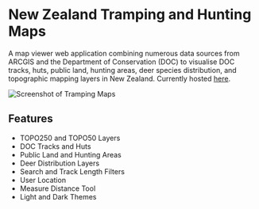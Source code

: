 <!-- Project Title -->
# New Zealand Tramping and Hunting Maps

<!-- Project Description -->
A map viewer web application combining numerous data sources from ARCGIS and the Department of Conservation (DOC) to visualise DOC tracks, huts, public land, hunting areas, deer species distribution, and topographic mapping layers in New Zealand. Currently hosted [here](https://tramping-maps.vercel.app).

![Screenshot of Tramping Maps](https://i.imgur.com/FNvaejQ.png)

## Features
- TOPO250 and TOPO50 Layers
- DOC Tracks and Huts
- Public Land and Hunting Areas
- Deer Distribution Layers
- Search and Track Length Filters
- User Location
- Measure Distance Tool
- Light and Dark Themes
